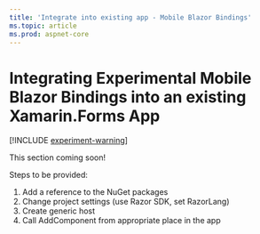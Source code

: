 ```yaml
---
title: 'Integrate into existing app - Mobile Blazor Bindings'
ms.topic: article
ms.prod: aspnet-core
---
```


# Integrating Experimental Mobile Blazor Bindings into an existing Xamarin.Forms App

[!INCLUDE [experiment-warning](../includes/experiment-warning.md)]

This section coming soon!

Steps to be provided:

1. Add a reference to the NuGet packages
1. Change project settings (use Razor SDK, set RazorLang)
1. Create generic host
1. Call AddComponent from appropriate place in the app
